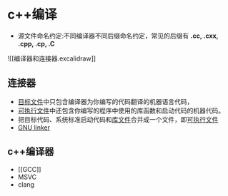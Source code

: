 # c++编译

- 源文件命名约定:不同编译器不同后缀命名约定，常见的后缀有 **.cc, .cxx, .cpp, .cp, .C**
  
![[编译器和连接器.excalidraw]]
 
## 连接器

- [目标文件](目标文件(objectfile).md)中只包含编译器为你编写的代码翻译的机器语言代码，
- [可执行文件](可执行文件(executablefile).md)中还包含你编写的程序中使用的库函数和启动代码的机器代码。
- 把目标代码、系统标准启动代码和[库文件](库文件(libraryfile).md)合并成一个文件，即[可执行文件](可执行文件(executablefile).md)  
- [GNU linker](GNU_linker.md)
 
## c++编译器

- [[GCC]]
- MSVC
- clang
